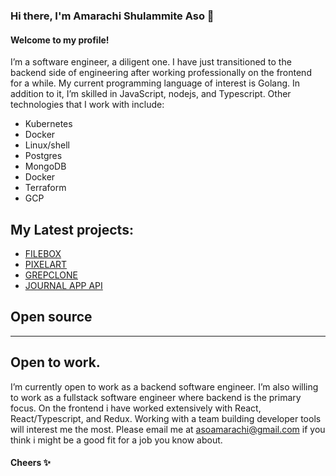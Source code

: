 ### Hi there, I'm Amarachi Shulammite Aso 👋

#### Welcome to my profile!

I’m a software engineer, a diligent one. I have just transitioned to the backend side of engineering after working professionally on the frontend for a while. My current programming language of interest is Golang. In addition to it, I’m skilled in JavaScript, nodejs, and Typescript. Other technologies that I work with include: 
- Kubernetes
- Docker
- Linux/shell
- Postgres
- MongoDB
- Docker
- Terraform 
- GCP

## My Latest projects:
- [FILEBOX](https://github.com/Shulammite-Aso/filebox)
- [PIXELART](https://github.com/Shulammite-Aso/pixelArt)
- [GREPCLONE](https://github.com/Shulammite-Aso/grepclone)
- [JOURNAL APP API](https://github.com/Shulammite-Aso/Journaling-app-api)

## Open source
---
## Open to work.

I’m currently open to work as a backend software engineer. I’m also willing to work as a fullstack software engineer where backend is the primary focus. On the frontend i have worked extensively with React, React/Typescript, and Redux. Working with a team building developer tools will interest me the most. 
Please email me at asoamarachi@gmail.com if you think i might be a good fit for a job you know about.

#### Cheers ✨

<!--
**Shulammite-Aso/Shulammite-Aso** is a ✨ _special_ ✨ repository because its `README.md` (this file) appears on your GitHub profile.

Here are some ideas to get you started:

- 🔭 I’m currently working on ...
- 🌱 I’m currently learning ...
- 👯 I’m looking to collaborate on ...
- 🤔 I’m looking for help with ...
- 💬 Ask me about ...
- 📫 How to reach me: ...
- 😄 Pronouns: ...
- ⚡ Fun fact: ...
-->
